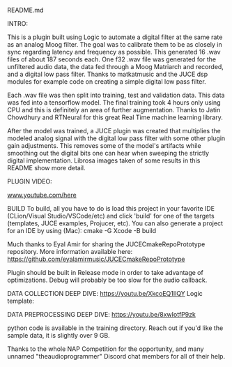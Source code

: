 README.md


INTRO:

This is a plugin built using Logic to automate a digital filter at the same rate as an analog Moog filter. The goal was to calibrate them to be as closely in sync regarding latency and frequency as possible. This generated 16 .wav files of about 187 seconds each. One f32 .wav file was generated for the unfiltered audio data, the data fed through a Moog Matriarch and recorded, and a digital low pass filter. Thanks to matkatmusic and the JUCE dsp modules for example code on creating a simple digital low pass filter.

Each .wav file was then split into training, test and validation data. This data was fed into a tensorflow model. The final training took 4 hours only using CPU and this is definitely an area of further augmentation. Thanks to Jatin Chowdhury and RTNeural for this great Real Time machine learning library. 

After the model was trained, a JUCE plugin was created that multiplies the modeled analog signal with the digital low pass filter with some other plugin gain adjustments. This removes some of the model's artifacts while smoothing out the digital bits one can hear when sweeping the strictly digital implementation. Librosa images taken of some results in this README show more detail.

PLUGIN VIDEO:

www.youtube.com/here



BUILD
To build, all you have to do is load this project in your favorite IDE (CLion/Visual Studio/VSCode/etc) and click 'build' for one of the targets (templates, JUCE examples, Projucer, etc).
You can also generate a project for an IDE by using (Mac):
cmake -G Xcode -B build

Much thanks to Eyal Amir for sharing the JUCECmakeRepoPrototype repository.
More information available here:
https://github.com/eyalamirmusic/JUCECmakeRepoPrototype

Plugin should be built in Release mode in order to take advantage of optimizations. Debug will probably be too slow for the audio callback.




DATA COLLECTION DEEP DIVE:
https://youtu.be/XkcoEQ1IlQY
Logic template:

DATA PREPROCESSING DEEP DIVE:
https://youtu.be/8xwIotfP9zk 



python code is available in the training directory. Reach out if you'd like the sample data, it is slightly over 9 GB.




Thanks to the whole NAP Competition for the opportunity, and many unnamed "theaudioprogrammer" Discord chat members for all of their help.


